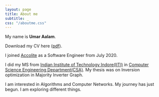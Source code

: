 ```yaml
---
layout: page
title: About me
subtitle: _
css: "/aboutme.css"
---
```

<div id="aboutme-section">

<p class="about-text">
  <span class="fa fa-star about-icon"></span>
  My name is <b>Umar Aalam</b>. 
</p> 
<p class="about-text">
  <span class="fa fa-file-text-o about-icon"></span>
  Download my CV here (<a href="/files/v5.1.pdf">pdf</a>).
</p>

<p class="about-text">
  <span class="fa fa-briefcase about-icon"></span>
  I joined <a href="https://www.accolite.com/" target="_blank" rel="noopener noreferrer">Accolite</a> as a Software Engineer from July 2020.
</p>

<p class="about-text">
  <span class="fa fa-graduation-cap about-icon"></span>
  I did my MS from <a href="https://www.iiti.ac.in/" target="_blank" rel="noopener noreferrer">Indian Institute of Technology Indore(IITI)</a> in <a href="http://cse.iiti.ac.in/" target="_blank" rel="noopener noreferrer">Computer Science Engineering Department(CSA)</a>. My thesis was on Inversion optimization in Majority Inverter Graph.
</p>

<p class="about-text">
  <span class="fa fa-code about-icon"></span>
  I am interested in Algorithms and Computer Networks. My journey has just begun. I am exploring different things.  
</p>


